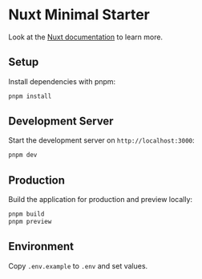 # Nuxt Minimal Starter

Look at the [Nuxt documentation](https://nuxt.com/docs/getting-started/introduction) to learn more.

## Setup

Install dependencies with pnpm:

```bash
pnpm install
```

## Development Server

Start the development server on `http://localhost:3000`:

```bash
pnpm dev
```

## Production

Build the application for production and preview locally:

```bash
pnpm build
pnpm preview
```

## Environment

Copy `.env.example` to `.env` and set values.
